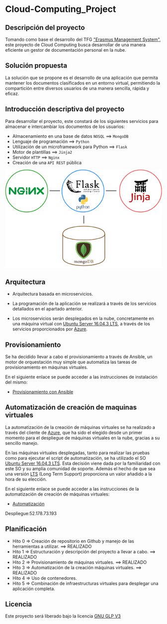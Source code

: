# Cloud-Computing_Project

## Descripción del proyecto

Tomando como base el desarrollo del TFG ["Erasmus Management System"](http://www.emsystem.eu/), este proyecto de Cloud Computing busca desarrollar de una manera eficiente un gestor de documentación personal en la nube.

## Solución propuesta

La solución que se propone es el desarrollo de una aplicación que permita mantener los documentos clasificados en un entorno virtual, permitiendo la compartición entre diversos usuarios de una manera sencilla, rápida y eficaz.

## Introducción descriptiva del proyecto

Para desarrollar el proyecto, este constará de los siguientes servicios para almacenar e intercambiar los documentos de los usuarios:

- Almacenamiento en una base de datos `NOSQL` ==> `MongoDB`
- Lenguaje de programación ==> `Python`
- Utilización de un microframework para Python ==> `Flask`
- Motor de plantillas ==> `Jinja2`
- Servidor `HTTP` ==> `Nginx`
- Creación de una `API REST` pública

![alt text](images/Flask+Mongo+Nginx+Jinja2.png "Diagrama")

## Arquitectura

- Arquitectura basada en microservicios.

- La programación de la aplicación se realizará a través de los servicios detallados en el apartado anterior.

- Los microservicios serán desplegados en la nube, concretamente en una máquina virtual con [Ubuntu Server 16.04.3 LTS](https://wiki.ubuntu.com/XenialXerus/ReleaseNotes?_ga=2.130289736.659109912.1510849497-1227624830.1510666285), a través de los servicios proporcionados por [Azure](https://azure.microsoft.com/es-es/).

## Provisionamiento

Se ha decidido llevar a cabo el provisionamiento a través de Ansible, un motor de orquestación muy simple que automatiza las tareas de provisionamiento en máquinas virtuales.

En el siguiente enlace se puede acceder a las instrucciones de instalación del mismo:

- [Provisionamiento con Ansible](provision/ansible)

## Automatización de creación de maquinas virtuales

La automatización de la creación de máquinas virtuales se ha realizado a través del cliente de [Azure](https://azure.microsoft.com/es-es/), que ha sido el elegido desde un primer momento para el despliegue de máquinas virtuales en la nube, gracias a su sencillo manejo.

En las máquinas virtuales desplegadas, tanto para realizar las pruebas como para ejecutar el script de automatización, se ha utilizado el SO [Ubuntu Server 16.04.3 LTS](https://wiki.ubuntu.com/XenialXerus/ReleaseNotes?_ga=2.130289736.659109912.1510849497-1227624830.1510666285). Esta decisión viene dada por la familiaridad con este SO  y su amplia comunidad de soporte. Además el hecho de que sea una versión [LTS](https://wiki.ubuntu.com/LTS) (Long Term Support) proporciona un valor añadido a la hora de su elección.

En el siguiente enlace se puede acceder a las instrucciones de la automatización de creación de máquinas virtuales:

- [Automatización](automation/)

Despliegue:52.178.73.193

## Planificación

- Hito 0 => Creación de repositorio en Github y manejo de las herramientas a utilizar. ==> REALIZADO
- Hito 1 => Estructuración y descripción del proyecto a llevar a cabo. ==> REALIZADO 
- Hito 2 => Provisionamiento de máquinas virtuales. ==> REALIZADO
- Hito 3 => Automatización de la creación máquinas virtuales. ==> REALIZADO
- Hito 4 => Uso de contenedores.
- Hito 5 => Combinación de infraestructuras virtuales para desplegar una aplicación completa.

## Licencia
Este proyecto será liberado bajo la licencia [GNU GLP V3](https://github.com/RamonGago/Cloud-Computing_Project/blob/master/LICENSE)
